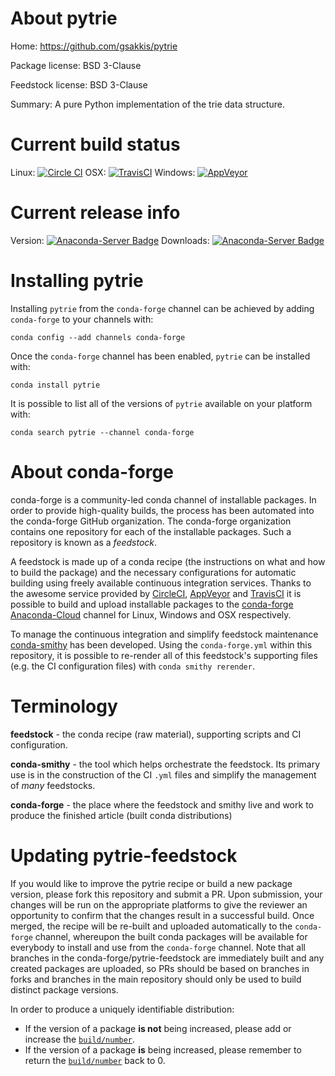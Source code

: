 About pytrie
============

Home: https://github.com/gsakkis/pytrie

Package license: BSD 3-Clause

Feedstock license: BSD 3-Clause

Summary: A pure Python implementation of the trie data structure.



Current build status
====================

Linux: [![Circle CI](https://circleci.com/gh/conda-forge/pytrie-feedstock.svg?style=shield)](https://circleci.com/gh/conda-forge/pytrie-feedstock)
OSX: [![TravisCI](https://travis-ci.org/conda-forge/pytrie-feedstock.svg?branch=master)](https://travis-ci.org/conda-forge/pytrie-feedstock)
Windows: [![AppVeyor](https://ci.appveyor.com/api/projects/status/github/conda-forge/pytrie-feedstock?svg=True)](https://ci.appveyor.com/project/conda-forge/pytrie-feedstock/branch/master)

Current release info
====================
Version: [![Anaconda-Server Badge](https://anaconda.org/conda-forge/pytrie/badges/version.svg)](https://anaconda.org/conda-forge/pytrie)
Downloads: [![Anaconda-Server Badge](https://anaconda.org/conda-forge/pytrie/badges/downloads.svg)](https://anaconda.org/conda-forge/pytrie)

Installing pytrie
=================

Installing `pytrie` from the `conda-forge` channel can be achieved by adding `conda-forge` to your channels with:

```
conda config --add channels conda-forge
```

Once the `conda-forge` channel has been enabled, `pytrie` can be installed with:

```
conda install pytrie
```

It is possible to list all of the versions of `pytrie` available on your platform with:

```
conda search pytrie --channel conda-forge
```


About conda-forge
=================

conda-forge is a community-led conda channel of installable packages.
In order to provide high-quality builds, the process has been automated into the
conda-forge GitHub organization. The conda-forge organization contains one repository
for each of the installable packages. Such a repository is known as a *feedstock*.

A feedstock is made up of a conda recipe (the instructions on what and how to build
the package) and the necessary configurations for automatic building using freely
available continuous integration services. Thanks to the awesome service provided by
[CircleCI](https://circleci.com/), [AppVeyor](http://www.appveyor.com/)
and [TravisCI](https://travis-ci.org/) it is possible to build and upload installable
packages to the [conda-forge](https://anaconda.org/conda-forge)
[Anaconda-Cloud](http://docs.anaconda.org/) channel for Linux, Windows and OSX respectively.

To manage the continuous integration and simplify feedstock maintenance
[conda-smithy](http://github.com/conda-forge/conda-smithy) has been developed.
Using the ``conda-forge.yml`` within this repository, it is possible to re-render all of
this feedstock's supporting files (e.g. the CI configuration files) with ``conda smithy rerender``.


Terminology
===========

**feedstock** - the conda recipe (raw material), supporting scripts and CI configuration.

**conda-smithy** - the tool which helps orchestrate the feedstock.
                   Its primary use is in the construction of the CI ``.yml`` files
                   and simplify the management of *many* feedstocks.

**conda-forge** - the place where the feedstock and smithy live and work to
                  produce the finished article (built conda distributions)


Updating pytrie-feedstock
=========================

If you would like to improve the pytrie recipe or build a new
package version, please fork this repository and submit a PR. Upon submission,
your changes will be run on the appropriate platforms to give the reviewer an
opportunity to confirm that the changes result in a successful build. Once
merged, the recipe will be re-built and uploaded automatically to the
`conda-forge` channel, whereupon the built conda packages will be available for
everybody to install and use from the `conda-forge` channel.
Note that all branches in the conda-forge/pytrie-feedstock are
immediately built and any created packages are uploaded, so PRs should be based
on branches in forks and branches in the main repository should only be used to
build distinct package versions.

In order to produce a uniquely identifiable distribution:
 * If the version of a package **is not** being increased, please add or increase
   the [``build/number``](http://conda.pydata.org/docs/building/meta-yaml.html#build-number-and-string).
 * If the version of a package **is** being increased, please remember to return
   the [``build/number``](http://conda.pydata.org/docs/building/meta-yaml.html#build-number-and-string)
   back to 0.
